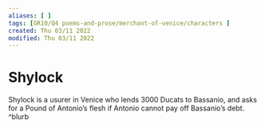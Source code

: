 ```yaml
---
aliases: [ ]
tags: [GR10/Q4 poems-and-prose/merchant-of-venice/characters ]
created: Thu 03/11 2022
modified: Thu 03/11 2022
---
```

# Shylock
Shylock is a usurer in Venice who lends 3000 Ducats to Bassanio, and asks for a Pound of Antonio’s flesh if Antonio cannot pay off Bassanio’s debt. ^blurb
